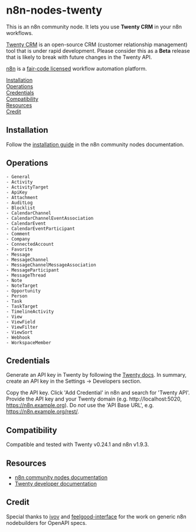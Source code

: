 # n8n-nodes-twenty

This is an n8n community node. It lets you use **Twenty CRM** in your n8n workflows.

[Twenty CRM](https://twenty.com/) is an open-source CRM (customer relationship management) tool that is under rapid development. Please consider this as a **Beta** release that is likely to break with future changes in the Twenty API.

[n8n](https://n8n.io/) is a [fair-code licensed](https://docs.n8n.io/reference/license/) workflow automation platform.

[Installation](#installation)  
[Operations](#operations)  
[Credentials](#credentials)  <!-- delete if no auth needed -->  
[Compatibility](#compatibility)  
[Resources](#resources)  
[Credit](#credit)
<!-- [Version history](#version-history)  delete if not using this section   -->

## Installation

Follow the [installation guide](https://docs.n8n.io/integrations/community-nodes/installation/) in the n8n community nodes documentation.

## Operations

	- General
	- Activity
	- ActivityTarget
	- ApiKey
	- Attachment
	- AuditLog
	- Blocklist
	- CalendarChannel
	- CalendarChannelEventAssociation
	- CalendarEvent
	- CalendarEventParticipant
	- Comment
	- Company
	- ConnectedAccount
	- Favorite
	- Message
	- MessageChannel
	- MessageChannelMessageAssociation
	- MessageParticipant
	- MessageThread
	- Note
	- NoteTarget
	- Opportunity
	- Person
	- Task
	- TaskTarget
	- TimelineActivity
	- View
	- ViewField
	- ViewFilter
	- ViewSort
	- Webhook
	- WorkspaceMember

## Credentials

Generate an API key in Twenty by following the [Twenty docs](https://twenty.com/user-guide/section/functions/api-webhooks). In summary, create an API key in the Settings -> Developers section.

Copy the API key. Click 'Add Credential' in n8n and search for 'Twenty API'. Provide the API key and your Twenty domain (e.g. http://localhost:5020, https://n8n.example.org). Do _not_ use the 'API Base URL', e.g. https://n8n.example.org/rest/.

## Compatibility

Compatible and tested with Twenty v0.24.1 and n8n v1.9.3.

## Resources

* [n8n community nodes documentation](https://docs.n8n.io/integrations/community-nodes/)
* [Twenty developer documentation](https://twenty.com/developers/)

<!-- ## Version history -->

<!-- #### v0.0.1 -->

## Credit

Special thanks to [ivov](https://github.com/ivov) and [feelgood-interface](https://github.com/feelgood-interface) for the work on generic n8n nodebuilders for OpenAPI specs.

